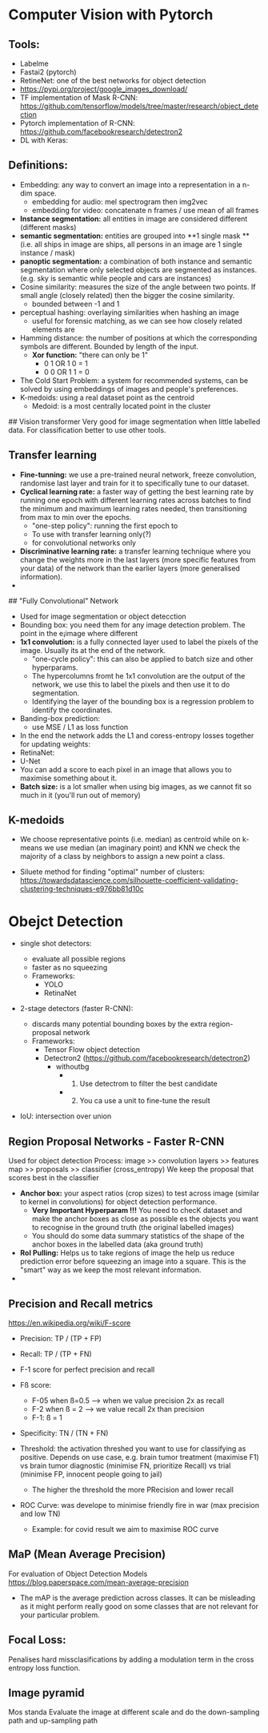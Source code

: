 # Computer Vision with Pytorch

## Tools:
* Labelme
* Fastai2 (pytorch)
* RetineNet: one of the best networks for object detection
* https://pypi.org/project/google_images_download/ 
* TF implementation of Mask R-CNN: https://github.com/tensorflow/models/tree/master/research/object_detection
* Pytorch implementation of R-CNN: https://github.com/facebookresearch/detectron2
* DL with Keras: 

## Definitions:
* Embedding: any way to convert an image into a representation in a n-dim space.
    - embedding for audio: mel spectrogram then img2vec
    - embedding for video: concatenate n frames / use mean of all frames
* **Instance segmentation:** all entities in image are considered different (different masks)
* **semantic segmentation:** entities are grouped into **1 single mask ** (i.e. all ships in image are ships, all persons in an image are 1 single instance / mask)
* **panoptic segmentation:** a combination of both instance and semantic segmentation where only selected objects are segmented as instances. (e.g. sky is semantic while people and cars are instances)
* Cosine similarity: measures the size of the angle between two points. If small angle (closely related) then the bigger the cosine similarity.
    - bounded between -1 and 1
* perceptual hashing: overlaying similarities when hashing an image
    - useful for forensic matching, as we can see how closely related elements are
* Hamming distance: the number of positions at which the corresponding symbols are different. Bounded by length of the input.
    * **Xor function:** "there can only be 1"
        - 0 1 OR 1 0  = 1
        - 0 0 OR 1 1 = 0
* The Cold Start Problem: a system for recommended systems, can be solved by using embeddings of images and people's preferences.
* K-medoids: using a real dataset point as the centroid
    - Medoid: is a most centrally located point in the cluster

## Vision transformer
Very good for image segmentation when little labelled data.
For classification better to use other tools. 


## Transfer learning
* **Fine-tunning:** we use a pre-trained neural network, freeze convolution, randomise last layer and train for it to specifically tune to our dataset.
* **Cyclical learning rate:** a faster way of getting the best learning rate by running one epoch with different learning rates across batches to find the minimum and maximum learning rates needed, then transitioning from max to min over the epochs.
    - "one-step policy": running the first epoch to 
    - To use with transfer learning only(?)
    - for convolutional networks only 
* **Discriminative learning rate:** a transfer learning technique where you change the weights more in the last layers (more specific features from your data) of the network than the earlier layers (more generalised information).
* 


## "Fully Convolutional" Network
* Used for image segmentation or object detecction
* Bounding box: you need them for any image detection problem. The point in the e¡image where different 
* **1x1 convolution:** is a fully connected layer used to label the pixels of the image. Usually its at the end of the network.
    - "one-cycle policy": this can also be applied to batch size and other hyperparams.
    - The hypercolumns fromt he 1x1 convolution are the output of the network, we use this to label the pixels and then use it to do segmentation.
    - Identifying the layer of the bounding box is a regression problem to identify the coordinates.
* Banding-box prediction: 
    - use MSE / L1 as loss function
* In the end the network adds the L1 and coress-entropy losses together for updating weights: 
* RetinaNet: 
* U-Net
* You can add a score to each pixel in an image that allows you to maximise something about it.
* **Batch size:** is a lot smaller when using big images, as we cannot fit so much in it (you'll run out of memory)


## K-medoids
* We choose representative points (i.e. median) as centroid while on k-means we use median (an imaginary point) and KNN we check the majority of a class by neighbors to assign a new point a class.

* Siluete method for finding "optimal" number of clusters: 
https://towardsdatascience.com/silhouette-coefficient-validating-clustering-techniques-e976bb81d10c



# Obejct Detection
* single shot detectors: 
    - evaluate all possible regions
    - faster as no squeezing
    - Frameworks:
        - YOLO
        - RetinaNet
* 2-stage detectors (faster R-CNN):
    - discards many potential bounding boxes by the extra region-proposal network 
    - Frameworks:
        - Tensor Flow object detection
        - Detectron2 (https://github.com/facebookresearch/detectron2)
            - withoutbg
                * 1. Use detectrom to filter the best candidate
                * 2. You ca use a unit to fine-tune the result

* IoU: intersection over union


## Region Proposal Networks - Faster R-CNN 
Used for object detection
Process: image >> convolution layers >> features map >> proposals >> classifier (cross_entropy)
We keep the proposal that scores best in the classifier

* **Anchor box:** your aspect ratios (crop sizes) to test across image (similar to kernel in convolutions) for object detection performance.
    - **Very Important Hyperparam !!!** You need to checK dataset and make the anchor boxes as close as possible es the objects you want to recognise in the ground truth (the original labelled images)
    - You should do some data summary statistics of the shape of the anchor boxes in the labelled data (aka ground truth)
* **RoI Pulling:** Helps us to take regions of image the help us reduce prediction error before squeezing an image into a square. This is the "smart" way as we keep the most relevant information.
* 

## Precision and Recall metrics
https://en.wikipedia.org/wiki/F-score
* Precision: TP / (TP + FP)
* Recall: TP / (TP + FN)
* F-1 score for perfect precision and recall
* Fß score:
    - F-05 when ß=0.5 --> when we value precision 2x as recall
    - F-2 when ß = 2 --> we value recall 2x than precision
    - F-1: ß = 1
* Specificity: TN / (TN + FN)

* Threshold: the activation threshed you want to use for classifying as positive. Depends on use case, e.g. brain tumor treatment (maximise F1) vs brain tumor diagnostic (minimise FN, prioritize Recall) vs trial (minimise FP, innocent people going to jail)
    - The higher the threshold the more PRecision and lower recall
* ROC Curve: was develope to minimise friendly fire in war (max precision and low TN)
    - Example: for covid result we aim to maximise ROC curve

## MaP (Mean Average Precision)
For evaluation of Object Detection Models
https://blog.paperspace.com/mean-average-precision
- The mAP is the average prediction across classes. It can be misleading as it might perform really good on some classes that are not relevant for your particular problem.


## Focal Loss:
Penalises hard missclasifications by adding a modulation term in the cross entropy loss function.

## Image pyramid
Mos standa
Evaluate the image at different scale and do the down-sampling path and up-sampling path